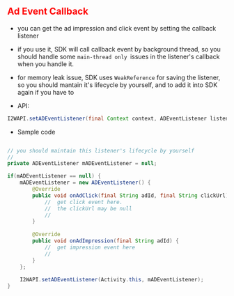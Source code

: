 ﻿<h2 id='adcallback' style='color:red'>Ad Event Callback</h2>

- you can get the ad impression and click event by setting the callback listener
- if you use it, SDK will call callback event by background thread, so you should handle some `main-thread only `issues in the listener's callback when you handle it.

- for memory leak issue, SDK uses `WeakReference` for saving the listener, so you should mantain it's lifecycle by yourself, and to add it into SDK again if you have to

- API:

```java
I2WAPI.setADEventListener(final Context context, ADEventListener listener);
```

- Sample code

```java

// you should maintain this listener's lifecycle by yourself
//
private ADEventListener mADEventListener = null;

if(mADEventListener == null) {
	mADEventListener = new ADEventListener() {
		@Override
		public void onAdClick(final String adId, final String clickUrl) {
			//	get click event here.
			//	the clickUrl may be null
			//
		}
		
		@Override
		public void onAdImpression(final String adId) {
			//	get impression event here
			//
		}
	};
	
	I2WAPI.setADEventListener(Activity.this, mADEventListener);
}
```
